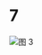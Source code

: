# 7

![图 3](../../../../../../../.media/95b8190db1cbe09040e7c15822d1617c8ec0c64ebb6356826fc2b54a11302af9.png)  
